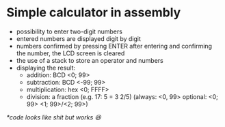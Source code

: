 # Simple calculator in assembly

- possibility to enter two-digit numbers
- entered numbers are displayed digit by digit
- numbers confirmed by pressing ENTER after entering and confirming the number, the LCD screen is cleared
- the use of a stack to store an operator and numbers
- displaying the result:
   - addition: BCD <0; 99>
   - subtraction: BCD <-99; 99>
   - multiplication: hex <0; FFFF>
   - division: a fraction (e.g. 17: 5 = 3 2/5) (always: <0, 99> optional: <0; 99> <1; 99>/<2; 99>)


<i>*code looks like shit but works 😆</i>

